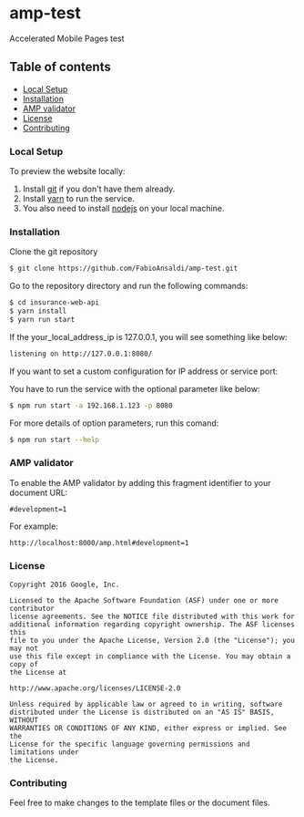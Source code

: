 # amp-test
Accelerated Mobile Pages test


## Table of contents
- [Local Setup](#local-setup)
- [Installation](#installation)
- [AMP validator](#validator)
- [License](#license)
- [Contributing](#ontributing)

### Local Setup
To preview the website locally:
1. Install [git](https://git-scm.com/) if you don't have them already.
2. Install [yarn](https://yarnpkg.com/lang/en/) to run the service.
3. You also need to install [nodejs](https://nodejs.org/en/) on your local machine.

### Installation

Clone the git repository
```sh
$ git clone https://github.com/FabioAnsaldi/amp-test.git
```

Go to the repository directory and run the following commands:
```sh
$ cd insurance-web-api
$ yarn install
$ yarn run start
```

If the your_local_address_ip is 127.0.0.1, you will see something like below:

```sh
listening on http://127.0.0.1:8080/
```

If you want to set a custom configuration for IP address or service port:

You have to run the service with the optional parameter like below:
```sh
$ npm run start -a 192.168.1.123 -p 8080
```

For more details of option parameters, run this comand:
```sh
$ npm run start --help
```

### AMP validator
To enable the AMP validator by adding this fragment identifier to your document URL:
```
#development=1
```

For example:
```
http://localhost:8000/amp.html#development=1
```

### License
```
Copyright 2016 Google, Inc.

Licensed to the Apache Software Foundation (ASF) under one or more contributor
license agreements. See the NOTICE file distributed with this work for
additional information regarding copyright ownership. The ASF licenses this
file to you under the Apache License, Version 2.0 (the "License"); you may not
use this file except in compliance with the License. You may obtain a copy of
the License at

http://www.apache.org/licenses/LICENSE-2.0

Unless required by applicable law or agreed to in writing, software
distributed under the License is distributed on an "AS IS" BASIS, WITHOUT
WARRANTIES OR CONDITIONS OF ANY KIND, either express or implied. See the
License for the specific language governing permissions and limitations under
the License.
```

### Contributing
Feel free to make changes to the template files or the document files.
